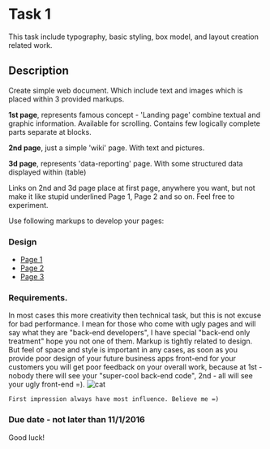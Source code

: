 # Task 1

This task include typography, basic styling, box model, and layout creation related work.

## Description

Create simple web document. Which include text and images which is placed within 3 provided markups.

__1st page__, represents famous concept - 'Landing page' combine textual and graphic information. Available for scrolling. Contains few logically complete parts separate at blocks.

__2nd page__, just a simple 'wiki' page. With text and pictures.

__3d page__, represents 'data-reporting' page. With some structured data displayed within (table)

Links on 2nd and 3d page place at first page, anywhere you want, but not make it like stupid underlined Page 1, Page 2 and so on. Feel free to experiment.

Use following markups to develop your pages:

### Design
* [Page 1](https://raw.githubusercontent.com/DioDread/CSS-HTML-training/master/task1/design/Page%201.png)
* [Page 2](https://raw.githubusercontent.com/DioDread/CSS-HTML-training/master/task1/design/Page%202.png)
* [Page 3](https://raw.githubusercontent.com/DioDread/CSS-HTML-training/master/task1/design/Page%203.png)

### Requirements.
  In most cases this more creativity then technical task, but this is not excuse for bad performance. I mean for those who come with ugly pages and will say what they are "back-end developers", I have special "back-end only treatment" hope you not one of them. Markup is tightly related to design. But feel of space and style is important in any cases, as soon as you provide poor design of your future business apps front-end for your customers you will get poor feedback on your overall work, because at 1st - nobody there will see your "super-cool back-end code", 2nd - all will see your ugly front-end =).
  ![cat](http://cs4.pikabu.ru/post_img/2016/09/04/0/1472936847175132411.png)

    First impression always have most influence. Believe me =)

### Due date - not later than 11/1/2016

Good luck!
